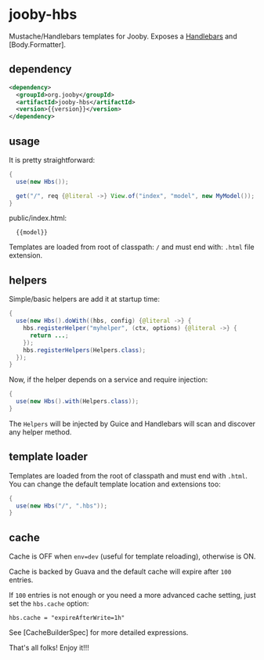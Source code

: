 # jooby-hbs

Mustache/Handlebars templates for Jooby. Exposes a [Handlebars](https://github.com/jknack/handlebars.java) and [Body.Formatter].

## dependency

```xml
<dependency>
  <groupId>org.jooby</groupId>
  <artifactId>jooby-hbs</artifactId>
  <version>{{version}}</version>
</dependency>
```

## usage
It is pretty straightforward:

```java
{
  use(new Hbs());

  get("/", req {@literal ->} View.of("index", "model", new MyModel());
}
```

public/index.html:

```
  {{model}}
```

Templates are loaded from root of classpath: ```/``` and must end with: ```.html``` file extension.

## helpers

Simple/basic helpers are add it at startup time:

```java
{
  use(new Hbs().doWith((hbs, config) {@literal ->} {
    hbs.registerHelper("myhelper", (ctx, options) {@literal ->} {
      return ...;
    });
    hbs.registerHelpers(Helpers.class);
  });
}
```

Now, if the helper depends on a service and require injection:

```java
{
  use(new Hbs().with(Helpers.class));
}
```

The ```Helpers``` will be injected by Guice and Handlebars will scan and discover any helper method.

## template loader

Templates are loaded from the root of classpath and must end with ```.html```. You can
change the default template location and extensions too:

```java
{
  use(new Hbs("/", ".hbs"));
}
```

## cache

Cache is OFF when ```env=dev``` (useful for template reloading), otherwise is ON.

Cache is backed by Guava and the default cache will expire after ```100``` entries.

If ```100``` entries is not enough or you need a more advanced cache setting, just set the
```hbs.cache``` option:

```
hbs.cache = "expireAfterWrite=1h"
```

See [CacheBuilderSpec] for more detailed expressions.

That's all folks! Enjoy it!!!
